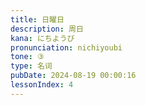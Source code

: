 ```yaml
---
title: 日曜日
description: 周日
kana: にちようび
pronunciation: nichiyoubi
tone: ③
type: 名词
pubDate: 2024-08-19 00:00:16
lessonIndex: 4
---
```

